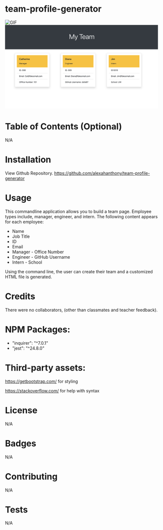 # team-profile-generator

![GIF](./GIF.gif)
![Screenshot](./screenshot.png)

# Table of Contents (Optional)
N/A

# Installation

View Github Repository. https://github.com/alexahanthony/team-profile-generator

# Usage

This commandline application allows you to build a team page. Employee types include, manager, engineer, and intern. The following content appears for each employee:

* Name
* Job Title
* ID
* Email
* Manager - Office Number
* Engineer - GitHub Username
* Intern - School

Using the command line, the user can create their team and a customized HTML file is generated.

# Credits
There were no collaborators, (other than classmates and teacher feedback).

# NPM Packages: 
*  "inquirer": "^7.0.1"
*  "jest": "^24.8.0"

# Third-party assets: 
https://getbootstrap.com/ for styling

https://stackoverflow.com/ for help with syntax

# License
N/A

# Badges
N/A

# Contributing
N/A

# Tests
N/A